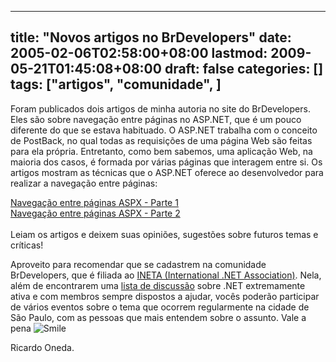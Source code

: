 
---
title: "Novos artigos no BrDevelopers"
date: 2005-02-06T02:58:00+08:00
lastmod: 2009-05-21T01:45:08+08:00
draft: false
categories: []
tags: ["artigos", "comunidade", ]
---


Foram publicados dois artigos de minha autoria no site do BrDevelopers. Eles são sobre navegação entre páginas no ASP.NET, que é um pouco diferente do que se estava habituado. O ASP.NET trabalha com o conceito de PostBack, no qual todas as requisições de uma página Web são feitas para ela própria. Entretanto, como bem sabemos, uma aplicação Web, na maioria dos casos, é formada por várias páginas que interagem entre si. Os artigos mostram as técnicas que o ASP.NET oferece ao desenvolvedor para realizar a navegação entre páginas:  

[Navegação entre páginas ASPX - Parte 1](http://www.msdnbrasil.com.br/sharepedia/visualizarartigo.aspx?id=57764 "Navegação entre páginas ASPX - Parte 1")  
[Navegação entre páginas ASPX - Parte 2  
](http://www.msdnbrasil.com.br/sharepedia/visualizarartigo.aspx?id=57908 "Navegação entre páginas ASPX - Parte 2")  
Leiam os artigos e deixem suas opiniões, sugestões sobre futuros temas e críticas!  

Aproveito para recomendar que se cadastrem na comunidade BrDevelopers, que é filiada ao [INETA (International .NET Association)](http://www.ineta.org/ "International .NET Association"). Nela, além de encontrarem uma [lista de discussão](http://br.groups.yahoo.com/group/brdevelopers/ "Lista de discussão da comunidade BrDevelopers") sobre .NET extremamente ativa e com membros sempre dispostos a ajudar, vocês poderão participar de vários eventos sobre o tema que ocorrem regularmente na cidade de São Paulo, com as pessoas que mais entendem sobre o assunto. Vale a pena ![Smile](http://localhost/blog/editors/tiny_mce3/plugins/emotions/img/smiley-smile.gif "Smile")  

Ricardo Oneda.

